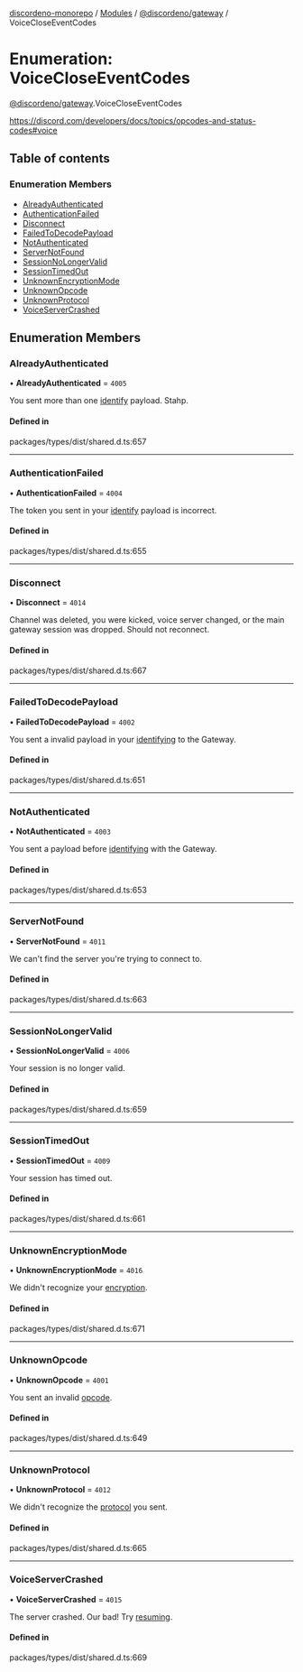 [discordeno-monorepo](../README.md) / [Modules](../modules.md) / [@discordeno/gateway](../modules/discordeno_gateway.md) / VoiceCloseEventCodes

# Enumeration: VoiceCloseEventCodes

[@discordeno/gateway](../modules/discordeno_gateway.md).VoiceCloseEventCodes

https://discord.com/developers/docs/topics/opcodes-and-status-codes#voice

## Table of contents

### Enumeration Members

- [AlreadyAuthenticated](discordeno_gateway.VoiceCloseEventCodes.md#alreadyauthenticated)
- [AuthenticationFailed](discordeno_gateway.VoiceCloseEventCodes.md#authenticationfailed)
- [Disconnect](discordeno_gateway.VoiceCloseEventCodes.md#disconnect)
- [FailedToDecodePayload](discordeno_gateway.VoiceCloseEventCodes.md#failedtodecodepayload)
- [NotAuthenticated](discordeno_gateway.VoiceCloseEventCodes.md#notauthenticated)
- [ServerNotFound](discordeno_gateway.VoiceCloseEventCodes.md#servernotfound)
- [SessionNoLongerValid](discordeno_gateway.VoiceCloseEventCodes.md#sessionnolongervalid)
- [SessionTimedOut](discordeno_gateway.VoiceCloseEventCodes.md#sessiontimedout)
- [UnknownEncryptionMode](discordeno_gateway.VoiceCloseEventCodes.md#unknownencryptionmode)
- [UnknownOpcode](discordeno_gateway.VoiceCloseEventCodes.md#unknownopcode)
- [UnknownProtocol](discordeno_gateway.VoiceCloseEventCodes.md#unknownprotocol)
- [VoiceServerCrashed](discordeno_gateway.VoiceCloseEventCodes.md#voiceservercrashed)

## Enumeration Members

### AlreadyAuthenticated

• **AlreadyAuthenticated** = `4005`

You sent more than one [identify](https://discord.com/developers/docs/topics/gateway#identify) payload. Stahp.

#### Defined in

packages/types/dist/shared.d.ts:657

---

### AuthenticationFailed

• **AuthenticationFailed** = `4004`

The token you sent in your [identify](https://discord.com/developers/docs/topics/gateway#identify) payload is incorrect.

#### Defined in

packages/types/dist/shared.d.ts:655

---

### Disconnect

• **Disconnect** = `4014`

Channel was deleted, you were kicked, voice server changed, or the main gateway session was dropped. Should not reconnect.

#### Defined in

packages/types/dist/shared.d.ts:667

---

### FailedToDecodePayload

• **FailedToDecodePayload** = `4002`

You sent a invalid payload in your [identifying](https://discord.com/developers/docs/topics/gateway#identify) to the Gateway.

#### Defined in

packages/types/dist/shared.d.ts:651

---

### NotAuthenticated

• **NotAuthenticated** = `4003`

You sent a payload before [identifying](https://discord.com/developers/docs/topics/gateway#identify) with the Gateway.

#### Defined in

packages/types/dist/shared.d.ts:653

---

### ServerNotFound

• **ServerNotFound** = `4011`

We can't find the server you're trying to connect to.

#### Defined in

packages/types/dist/shared.d.ts:663

---

### SessionNoLongerValid

• **SessionNoLongerValid** = `4006`

Your session is no longer valid.

#### Defined in

packages/types/dist/shared.d.ts:659

---

### SessionTimedOut

• **SessionTimedOut** = `4009`

Your session has timed out.

#### Defined in

packages/types/dist/shared.d.ts:661

---

### UnknownEncryptionMode

• **UnknownEncryptionMode** = `4016`

We didn't recognize your [encryption](https://discord.com/developers/docs/topics/voice-connections#encrypting-and-sending-voice).

#### Defined in

packages/types/dist/shared.d.ts:671

---

### UnknownOpcode

• **UnknownOpcode** = `4001`

You sent an invalid [opcode](https://discord.com/developers/docs/topics/opcodes-and-status-codes#voice-voice-opcodes).

#### Defined in

packages/types/dist/shared.d.ts:649

---

### UnknownProtocol

• **UnknownProtocol** = `4012`

We didn't recognize the [protocol](https://discord.com/developers/docs/topics/voice-connections#establishing-a-voice-udp-connection-example-select-protocol-payload) you sent.

#### Defined in

packages/types/dist/shared.d.ts:665

---

### VoiceServerCrashed

• **VoiceServerCrashed** = `4015`

The server crashed. Our bad! Try [resuming](https://discord.com/developers/docs/topics/voice-connections#resuming-voice-connection).

#### Defined in

packages/types/dist/shared.d.ts:669
